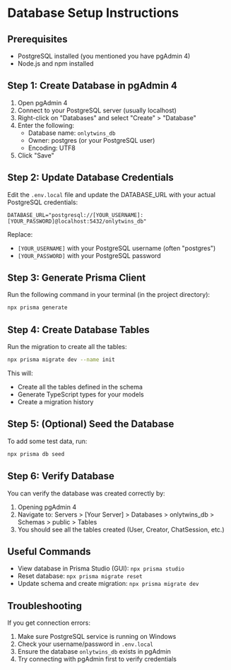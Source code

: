 # Database Setup Instructions

## Prerequisites
- PostgreSQL installed (you mentioned you have pgAdmin 4)
- Node.js and npm installed

## Step 1: Create Database in pgAdmin 4

1. Open pgAdmin 4
2. Connect to your PostgreSQL server (usually localhost)
3. Right-click on "Databases" and select "Create" > "Database"
4. Enter the following:
   - Database name: `onlytwins_db`
   - Owner: postgres (or your PostgreSQL user)
   - Encoding: UTF8
5. Click "Save"

## Step 2: Update Database Credentials

Edit the `.env.local` file and update the DATABASE_URL with your actual PostgreSQL credentials:

```
DATABASE_URL="postgresql://[YOUR_USERNAME]:[YOUR_PASSWORD]@localhost:5432/onlytwins_db"
```

Replace:
- `[YOUR_USERNAME]` with your PostgreSQL username (often "postgres")
- `[YOUR_PASSWORD]` with your PostgreSQL password

## Step 3: Generate Prisma Client

Run the following command in your terminal (in the project directory):

```bash
npx prisma generate
```

## Step 4: Create Database Tables

Run the migration to create all the tables:

```bash
npx prisma migrate dev --name init
```

This will:
- Create all the tables defined in the schema
- Generate TypeScript types for your models
- Create a migration history

## Step 5: (Optional) Seed the Database

To add some test data, run:

```bash
npx prisma db seed
```

## Step 6: Verify Database

You can verify the database was created correctly by:

1. Opening pgAdmin 4
2. Navigate to: Servers > [Your Server] > Databases > onlytwins_db > Schemas > public > Tables
3. You should see all the tables created (User, Creator, ChatSession, etc.)

## Useful Commands

- View database in Prisma Studio (GUI): `npx prisma studio`
- Reset database: `npx prisma migrate reset`
- Update schema and create migration: `npx prisma migrate dev`

## Troubleshooting

If you get connection errors:
1. Make sure PostgreSQL service is running on Windows
2. Check your username/password in `.env.local`
3. Ensure the database `onlytwins_db` exists in pgAdmin
4. Try connecting with pgAdmin first to verify credentials